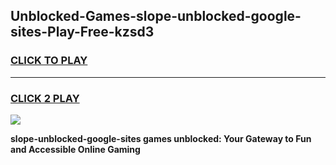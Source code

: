 
## Unblocked-Games-slope-unblocked-google-sites-Play-Free-kzsd3
<h3>
<a href="https://premium76.site?title=slope-unblocked-google-sites&ref=12A">CLICK TO PLAY</a></h3>
<hr>

<h3>
<a href="https://premium76.site?title=slope-unblocked-google-sites&ref=12A">CLICK 2 PLAY</a>
  
</h3>

<a href="https://premium76.site?title=slope-unblocked-google-sites&ref=12A"><img src="https://clearcache.store/games.png"></a>


**slope-unblocked-google-sites games unblocked: Your Gateway to Fun and Accessible Online Gaming**
